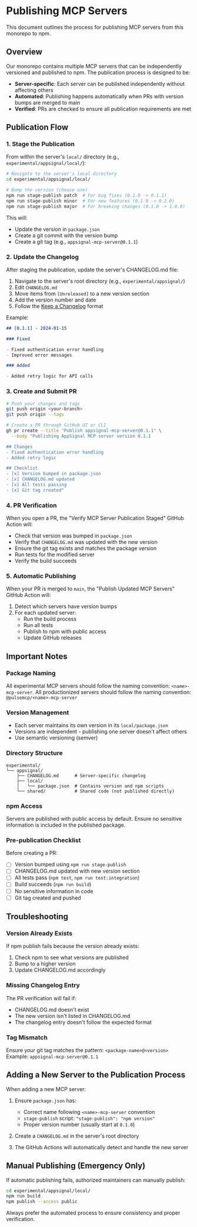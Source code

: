# Publishing MCP Servers

This document outlines the process for publishing MCP servers from this monorepo to npm.

## Overview

Our monorepo contains multiple MCP servers that can be independently versioned and published to npm. The publication process is designed to be:

- **Server-specific**: Each server can be published independently without affecting others
- **Automated**: Publishing happens automatically when PRs with version bumps are merged to main
- **Verified**: PRs are checked to ensure all publication requirements are met

## Publication Flow

### 1. Stage the Publication

From within the server's `local/` directory (e.g., `experimental/appsignal/local/`):

```bash
# Navigate to the server's local directory
cd experimental/appsignal/local/

# Bump the version (choose one)
npm run stage-publish patch  # For bug fixes (0.1.0 -> 0.1.1)
npm run stage-publish minor  # For new features (0.1.0 -> 0.2.0)
npm run stage-publish major  # For breaking changes (0.1.0 -> 1.0.0)
```

This will:

- Update the version in `package.json`
- Create a git commit with the version bump
- Create a git tag (e.g., `appsignal-mcp-server@0.1.1`)

### 2. Update the Changelog

After staging the publication, update the server's CHANGELOG.md file:

1. Navigate to the server's root directory (e.g., `experimental/appsignal/`)
2. Edit `CHANGELOG.md`
3. Move items from `[Unreleased]` to a new version section
4. Add the version number and date
5. Follow the [Keep a Changelog](https://keepachangelog.com) format

Example:

```markdown
## [0.1.1] - 2024-01-15

### Fixed

- Fixed authentication error handling
- Improved error messages

### Added

- Added retry logic for API calls
```

### 3. Create and Submit PR

```bash
# Push your changes and tags
git push origin <your-branch>
git push origin --tags

# Create a PR through GitHub UI or CLI
gh pr create --title "Publish appsignal-mcp-server@0.1.1" \
  --body "Publishing AppSignal MCP server version 0.1.1

## Changes
- Fixed authentication error handling
- Added retry logic

## Checklist
- [x] Version bumped in package.json
- [x] CHANGELOG.md updated
- [x] All tests passing
- [x] Git tag created"
```

### 4. PR Verification

When you open a PR, the "Verify MCP Server Publication Staged" GitHub Action will:

- Check that version was bumped in `package.json`
- Verify that `CHANGELOG.md` was updated with the new version
- Ensure the git tag exists and matches the package version
- Run tests for the modified server
- Verify the build succeeds

### 5. Automatic Publishing

When your PR is merged to `main`, the "Publish Updated MCP Servers" GitHub Action will:

1. Detect which servers have version bumps
2. For each updated server:
   - Run the build process
   - Run all tests
   - Publish to npm with public access
   - Update GitHub releases

## Important Notes

### Package Naming

All experimental MCP servers should follow the naming convention: `<name>-mcp-server`. All productionized servers should follow the naming convention: `@pulsemcp/<name>-mcp-server`

### Version Management

- Each server maintains its own version in its `local/package.json`
- Versions are independent - publishing one server doesn't affect others
- Use semantic versioning (semver)

### Directory Structure

```
experimental/
└── appsignal/
    ├── CHANGELOG.md      # Server-specific changelog
    ├── local/
    │   └── package.json  # Contains version and npm scripts
    └── shared/           # Shared code (not published directly)
```

### npm Access

Servers are published with public access by default. Ensure no sensitive information is included in the published package.

### Pre-publication Checklist

Before creating a PR:

- [ ] Version bumped using `npm run stage-publish`
- [ ] CHANGELOG.md updated with new version section
- [ ] All tests pass (`npm test`, `npm run test:integration`)
- [ ] Build succeeds (`npm run build`)
- [ ] No sensitive information in code
- [ ] Git tag created and pushed

## Troubleshooting

### Version Already Exists

If npm publish fails because the version already exists:

1. Check npm to see what versions are published
2. Bump to a higher version
3. Update CHANGELOG.md accordingly

### Missing Changelog Entry

The PR verification will fail if:

- CHANGELOG.md doesn't exist
- The new version isn't listed in CHANGELOG.md
- The changelog entry doesn't follow the expected format

### Tag Mismatch

Ensure your git tag matches the pattern: `<package-name>@<version>`
Example: `appsignal-mcp-server@0.1.1`

## Adding a New Server to the Publication Process

When adding a new MCP server:

1. Ensure `package.json` has:

   - Correct name following `<name>-mcp-server` convention
   - `stage-publish` script: `"stage-publish": "npm version"`
   - Proper version number (usually start at `0.1.0`)

2. Create a `CHANGELOG.md` in the server's root directory

3. The GitHub Actions will automatically detect and handle the new server

## Manual Publishing (Emergency Only)

If automatic publishing fails, authorized maintainers can manually publish:

```bash
cd experimental/appsignal/local/
npm run build
npm publish --access public
```

Always prefer the automated process to ensure consistency and proper verification.
